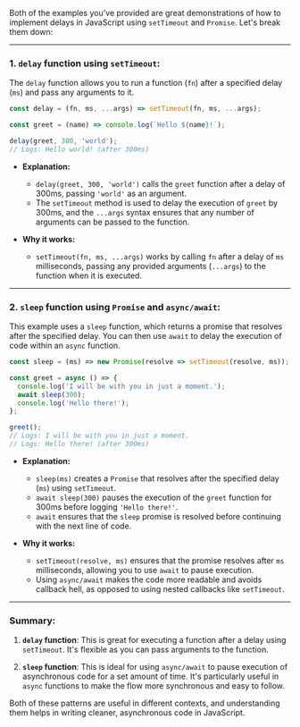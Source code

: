 Both of the examples you've provided are great demonstrations of how to implement delays in JavaScript using `setTimeout` and `Promise`. Let's break them down:

---

### 1. **`delay` function using `setTimeout`:**

The `delay` function allows you to run a function (`fn`) after a specified delay (`ms`) and pass any arguments to it.

```javascript
const delay = (fn, ms, ...args) => setTimeout(fn, ms, ...args);

const greet = (name) => console.log(`Hello ${name}!`);

delay(greet, 300, 'world');
// Logs: Hello world! (after 300ms)
```

- **Explanation:**
  - `delay(greet, 300, 'world')` calls the `greet` function after a delay of 300ms, passing `'world'` as an argument.
  - The `setTimeout` method is used to delay the execution of `greet` by 300ms, and the `...args` syntax ensures that any number of arguments can be passed to the function.

- **Why it works:**
  - `setTimeout(fn, ms, ...args)` works by calling `fn` after a delay of `ms` milliseconds, passing any provided arguments (`...args`) to the function when it is executed.

---

### 2. **`sleep` function using `Promise` and `async/await`:**

This example uses a `sleep` function, which returns a promise that resolves after the specified delay. You can then use `await` to delay the execution of code within an `async` function.

```javascript
const sleep = (ms) => new Promise(resolve => setTimeout(resolve, ms));

const greet = async () => {
  console.log('I will be with you in just a moment.');
  await sleep(300);
  console.log('Hello there!');
};

greet();
// Logs: I will be with you in just a moment.
// Logs: Hello there! (after 300ms)
```

- **Explanation:**
  - `sleep(ms)` creates a `Promise` that resolves after the specified delay (`ms`) using `setTimeout`.
  - `await sleep(300)` pauses the execution of the `greet` function for 300ms before logging `'Hello there!'`.
  - `await` ensures that the `sleep` promise is resolved before continuing with the next line of code.

- **Why it works:**
  - `setTimeout(resolve, ms)` ensures that the promise resolves after `ms` milliseconds, allowing you to use `await` to pause execution.
  - Using `async/await` makes the code more readable and avoids callback hell, as opposed to using nested callbacks like `setTimeout`.

---

### Summary:

1. **`delay` function**: This is great for executing a function after a delay using `setTimeout`. It's flexible as you can pass arguments to the function.
   
2. **`sleep` function**: This is ideal for using `async/await` to pause execution of asynchronous code for a set amount of time. It's particularly useful in `async` functions to make the flow more synchronous and easy to follow.

Both of these patterns are useful in different contexts, and understanding them helps in writing cleaner, asynchronous code in JavaScript.